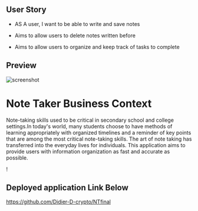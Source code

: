 ## User Story

- AS A user, I want to be able to write and save notes

- Aims to allow users to delete notes written before

- Aims to allow users to organize and keep track of tasks to complete

## Preview
![screenshot](assets/images/2020-04-30(6).png)



# Note Taker Business Context

Note-taking skills used to be critical in secondary school and college settings.In today's world, many students choose to have methods of learning appropriately with organized timelines and a reminder of key points that are among the most critical note-taking skills.  The art of note taking has transferred into the everyday lives for 
individuals. This application aims to provide users with information organization as fast and accurate as possible.

!
## Deployed application Link Below
https://github.com/Didier-D-crypto/NTfinal










